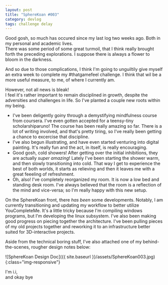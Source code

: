 ```yaml
---
layout: post
title: "SphereKoan #003"
category: devlog
tags: challenge delay
---
```

Good gosh, so much has occured since my last log two weeks ago. Both in my
personal and academic lives.<br>
There was some period of some great turmoil, that I think really brought forth
the preceding explorations. I suppose there is always a flower to bloom in the
darkness.

And so due to those complications, I think I'm going to unguiltily give myself
an extra week to complete my #thatgamefeel challenge. I think that wil be a more
useful measure, to me, of where I currently am.

However, not all news is bleak!<br>
I feel it's rather important to remain disciplined in growth, despite the
adversities and challenges in life. So I've planted a couple new roots within my
being.

- I've been deligently goiny through a demystifying mindfulness course
from coursera. I've even gotten accepted for a teensy-tiny scholarshiparuno! The
course has been really amazing so far. There is a lot of writing involved, and
that's pretty tiring, so I've really been getting a chance to excercise that
discipline.
- I've also begun illustrating, and have even started venturing into digital
painting. It's really fun and the act, in itself, is really encouraging.
- Good gosh, cold showers! After getting over the initial inhibitions, they
are actually _super amazing_! Lately I've been starting the shower warm,
and then slowly transitioning into cold. That way I get to experience the
best of both worlds, it starts as relieving and then it leaves me with a
great feeeling of refreshment.
- Oh, also! I've completely reorganized my room. It is now a low bed and
standing desk room. I've always believed that the room is a reflection of
the mind and vice-versa; so I'm really happy with this new setup.

On the SphereKoan front, there _has been_ some developments.
Notably, I am currently transitioning and updating my workflow to better
utilize YouCompleteMe. It's a little tricky because I'm compiling windows
programs, but I'm developing the linux subsystem. I've also been making good
progress on piecing together the architecture. I've been pulling pieces of
my old projects together and reworking it to an infrastructure better suited
for 3D-interactive projects.

Aside from the technical boring stuff, I've also attached one of my
behind-the-scenes, rougher design notes below:

![SphereKoan Design Doc]({{ site.baseurl }}/assets/SphereKoan003.jpg){:class="img-responsive"}

I'm i.i,<br>
and okay bye
